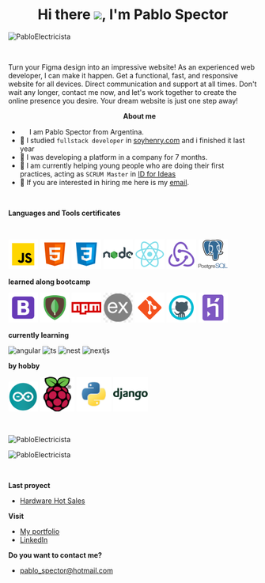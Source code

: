 ###

<h1 align="center">Hi there <img src="https://github.com/sudnyeshtalekar/sudnyeshtalekar/blob/master/Assets/Hi.gif" width="40px">, I'm Pablo Spector</h1>
<p align="left"> <img src="https://komarev.com/ghpvc/?username=PabloElectricista" alt="PabloElectricista" /> </p>
<br />


Turn your Figma design into an impressive website! As an experienced web developer, I can make it happen. Get a functional, fast, and responsive website for all devices. Direct communication and support at all times. Don't wait any longer, contact me now, and let's work together to create the online presence you desire. Your dream website is just one step away!


&nbsp;&nbsp;&nbsp;&nbsp;&nbsp;&nbsp;&nbsp;&nbsp;&nbsp;&nbsp;&nbsp;&nbsp;&nbsp;&nbsp;&nbsp;&nbsp;&nbsp;&nbsp;&nbsp;&nbsp;&nbsp;&nbsp;&nbsp;&nbsp;&nbsp;&nbsp;&nbsp;&nbsp;&nbsp;&nbsp;&nbsp;&nbsp;&nbsp;&nbsp;&nbsp;&nbsp;&nbsp;&nbsp;&nbsp;&nbsp;&nbsp;&nbsp;&nbsp;&nbsp;&nbsp;&nbsp;&nbsp;&nbsp;&nbsp;&nbsp;&nbsp;&nbsp;&nbsp;&nbsp;&nbsp;&nbsp;&nbsp;&nbsp;&nbsp;<b>About me</b> <br>
- <img src ="https://s3.amazonaws.com/pix.iemoji.com/images/emoji/apple/ios-12/256/boy-light-skin-tone.png" height= 15px width = 15px> I am Pablo Spector from Argentina.
- 🚀 I studied ```fullstack developer``` in <a href="https://soyhenry.com/">soyhenry.com</a> 
and i finished it last year
- 🌱 I was developing a platform in a company for 7 months.
- 🔭 I am currently helping young people who are doing their first practices, acting as ```SCRUM Master``` in <a href="https://idforideas.com/">ID for Ideas</a>
- 💬 If you are interested in hiring me here is my <a href="mailto:pablo_spector@hotmail.com">email</a>.
<br/>

<div style="margin-lefth:30px;">
<p><b>Languages and Tools certificates</b></p>
<br>
<p>
  <img style="margin: auto;" src="https://raw.githubusercontent.com/sachinverma53121/sachinverma53121/master/icons/js.png" alt=javascript width="60" height="60"/>
  <img style="margin: auto;" src="https://raw.githubusercontent.com/sachinverma53121/sachinverma53121/master/icons/html5.png" alt=html5 width="60" height="60"/> 
  <img style="margin: auto;" src="https://raw.githubusercontent.com/sachinverma53121/sachinverma53121/master/icons/css3.png" alt=css3 width="60" height="60"/> 
  <img style="margin: auto;" src="https://raw.githubusercontent.com/sachinverma53121/sachinverma53121/master/icons/node.png" alt=nodejs width="60" height="60"/>
  <img style="margin: auto;" src="https://raw.githubusercontent.com/sachinverma53121/sachinverma53121/master/icons/react.png" alt=react width="60" height="60"/> 
  <img style="margin: auto;" src="https://raw.githubusercontent.com/sachinverma53121/sachinverma53121/master/icons/redux.png" alt=redux width="60" height="60"/>
  <img style="margin: auto;" src="https://raw.githubusercontent.com/sachinverma53121/sachinverma53121/master/icons/psql.png" alt=postgresql width="60" height="60"/> 
</p>

<b>learned along bootcamp</b> <br>
<p>
  <img style="margin: auto;" src="https://raw.githubusercontent.com/sachinverma53121/sachinverma53121/master/icons/bootstrap.png" alt=bootstrap width="60" height="60"/>
  <img style="margin: auto;" src="https://raw.githubusercontent.com/sachinverma53121/sachinverma53121/master/icons/mongo.png" alt=mongodb width="60" height="60"/>
  <img style="margin: auto;" src="https://raw.githubusercontent.com/sachinverma53121/sachinverma53121/master/icons/npm.png" alt=npm width="60" height="60"/>
  <img style="margin: auto;" src="https://raw.githubusercontent.com/sachinverma53121/sachinverma53121/master/icons/express.png" alt=express width="60" height="60"/>
  <img style="margin: auto;" src="https://raw.githubusercontent.com/sachinverma53121/sachinverma53121/master/icons/git.png" alt=git width="60" height="60"/>
  <img style="margin: auto;" src="https://raw.githubusercontent.com/sachinverma53121/sachinverma53121/master/icons/github.png" alt=github width="60" height="60"/>
  <img style="margin: auto;" src="https://raw.githubusercontent.com/sachinverma53121/sachinverma53121/master/icons/heroku.png" alt=heroku width="60" height="60"/>
</p>
<b>currently learning</b> <br>
<p>
  <img style="margin: auto;" src="https://encrypted-tbn0.gstatic.com/images?q=tbn:ANd9GcRlCjo0snKU_lDDewnE0aMYnU7nAudyEP9syw&usqp=CAU" alt="angular" width="70" height="70"/>
  <img style="margin: auto;" src="https://encrypted-tbn0.gstatic.com/images?q=tbn:ANd9GcQA3SMSaOb3jsmUPS6j2FfHbBeKvu495h8_Dw&usqp=CAU" alt="ts" width="70" height="70"/>
  <img style="margin: auto;" src="https://encrypted-tbn0.gstatic.com/images?q=tbn:ANd9GcTQHanMYRCXgLAoL8OmV1gLCmkm84AbZngyXw&usqp=CAU" alt="nest" width="70" height="70"/>
  <img style="margin: auto;" src="https://encrypted-tbn0.gstatic.com/images?q=tbn:ANd9GcQ8YPk4A5MH4t8fiaxLN6wmHL8JC8Cl9bKwlA&usqp=CAU" alt="nextjs" width="70" height="70"/>
  </p>

<b>by hobby</b> <br>
<p>
  <img style="margin: auto;" src="https://raw.githubusercontent.com/github/explore/80688e429a7d4ef2fca1e82350fe8e3517d3494d/topics/arduino/arduino.png" alt=arduino width="60" height="60"/>
  <img style="margin: auto;" src="https://raw.githubusercontent.com/github/explore/80688e429a7d4ef2fca1e82350fe8e3517d3494d/topics/raspberry-pi/raspberry-pi.png" alt=raspberry-pi width="70" height="70"/>
  <img style="margin: auto;" src="https://raw.githubusercontent.com/github/explore/80688e429a7d4ef2fca1e82350fe8e3517d3494d/topics/python/python.png" alt="python" width="70" height="70"/>
  <img style="margin: auto;" src="https://raw.githubusercontent.com/github/explore/7456fdff59816d37ef383a6c8f32a26ff7332db2/topics/django/django.png" alt="django" width="70" height="70"/>
</p>
</div>
<br />

<div style="margin-lefth:30px;">
<p> <img src="https://github-readme-stats.vercel.app/api/top-langs?username=PabloElectricista&show_icons=true&theme=dark" alt="PabloElectricista" /> 
<br />
<p> <img src="https://github-readme-stats.vercel.app/api?username=PabloElectricista&show_icons=true&theme=dark" alt="PabloElectricista" /> 
</p>
<br />
</div>

**Last proyect**  
  -  <a href="https://hardwarehotsales.vercel.app/">Hardware Hot Sales</a>


**Visit**  
 - <a href="https://hardwarehotsales.vercel.app/">My portfolio</a>  
 - <a href="https://www.linkedin.com/in/pablo-spector/">LinkedIn</a>  
 

**Do you want to contact me?**  
 - <a href="mailto:pablo_spector@hotmail.com">pablo_spector@hotmail.com</a>
  
 <br/>
  
